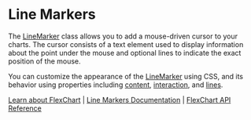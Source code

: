 Line Markers
============

The [LineMarker](https://www.grapecity.com/wijmo/api/classes/wijmo_chart.linemarker.html) class allows you to add a mouse-driven cursor to your charts. The cursor consists of a text element used to display information about the point under the mouse and optional lines to indicate the exact position of the mouse.

You can customize the appearance of the [LineMarker](https://www.grapecity.com/wijmo/api/classes/wijmo_chart.linemarker.html) using CSS, and its behavior using properties including [content](https://www.grapecity.com/wijmo/api/classes/wijmo_chart.linemarker.html#content), [interaction](https://www.grapecity.com/wijmo/api/classes/wijmo_chart.linemarker.html#interaction), and [lines](https://www.grapecity.com/wijmo/api/classes/wijmo_chart.linemarker.html#lines).

[Learn about FlexChart](https://www.grapecity.com/wijmo-flexchart) | [Line Markers Documentation](https://www.grapecity.com/wijmo/docs/Topics/Chart/Advanced/Line-Markers) | [FlexChart API Reference](https://www.grapecity.com/wijmo/api/classes/wijmo_chart.flexchart.html)